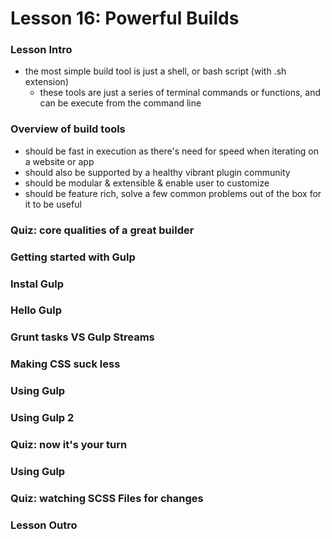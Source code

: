 # Lesson 16: Powerful Builds

### Lesson Intro
* the most simple build tool is just a shell, or bash script (with .sh extension)
  * these tools are just a series of terminal commands or functions, and can be execute from the command line

### Overview of build tools
* should be fast in execution as there's need for speed when iterating on a website or app
* should also be supported by a healthy vibrant plugin community
* should be modular & extensible & enable user to customize
* should be feature rich, solve a few common problems out of the box for it to be useful

### Quiz: core qualities of a great builder
### Getting started with Gulp
### Instal Gulp

### Hello Gulp
### Grunt tasks VS Gulp Streams
### Making CSS suck less
### Using Gulp
### Using Gulp 2
### Quiz: now it's your turn
### Using Gulp
### Quiz: watching SCSS Files for changes
### Lesson Outro
